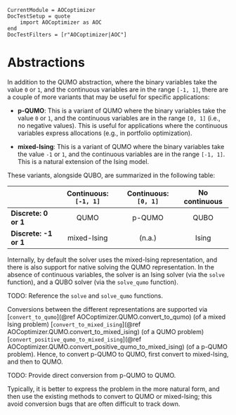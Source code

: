 ```@meta
CurrentModule = AOCoptimizer
DocTestSetup = quote
    import AOCoptimizer as AOC
end
DocTestFilters = [r"AOCoptimizer|AOC"]
```

# Abstractions

In addition to the QUMO abstraction,
where the binary variables take the value ``0`` or ``1``,
and the continuous variables are in the range ``[-1, 1]``, there are a couple of more variants
that may be useful for specific applications:

- **p-QUMO**: This is a variant of QUMO where the binary variables take the value ``0`` or ``1``,
  and the continuous variables are in the range ``[0, 1]`` (i.e., no negative values).
  This is useful for applications where the continuous variables express allocations
  (e.g., in portfolio optimization).

- **mixed-Ising**: This is a variant of QUMO where the binary variables take the value ``-1`` or ``1``,
  and the continuous variables are in the range ``[-1, 1]``. This is a natural extension of the
  Ising model.

These variants, alongside QUBO, are summarized in the following table:

|                       | Continuous: ``[-1, 1]`` | Continuous: ``[0, 1]`` | No continuous |
| :-------------------- | :---------------------: | :--------------------: | :-----------: |
| **Discrete: 0 or 1**  | QUMO                    | p-QUMO                 | QUBO          |
| **Discrete: -1 or 1** | mixed-Ising             | (n.a.)                 | Ising         |

Internally, by default the solver uses the mixed-Ising representation,
and there is also support for native solving the QUMO representation.
In the absence of continuous variables, the solver is an Ising solver
(via the `solve` function), and a QUBO solver (via the `solve_qumo` function).

TODO: Reference the `solve` and `solve_qumo` functions.

Conversions between the different representations are supported via
[`convert_to_qumo`](@ref AOCoptimizer.QUMO.convert_to_qumo) (of a mixed Ising problem)
[`convert_to_mixed_ising`](@ref AOCoptimizer.QUMO.convert_to_mixed_ising) (of a QUMO problem)
[`convert_positive_qumo_to_mixed_ising`](@ref AOCoptimizer.QUMO.convert_positive_qumo_to_mixed_ising) (of a p-QUMO problem).
Hence, to convert p-QUMO to QUMO, first convert to mixed-Ising, and then to QUMO.

TODO: Provide direct conversion from p-QUMO to QUMO.

Typically, it is better to express the problem in the more natural form,
and then use the existing methods to convert to QUMO or mixed-Ising;
this avoid conversion bugs that are often difficult to track down.
